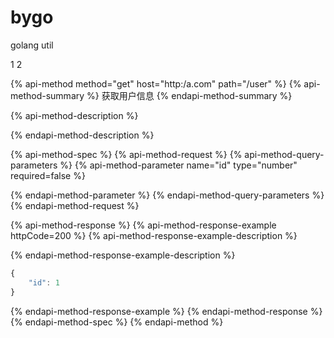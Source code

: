 # bygo

golang util

1 2

{% api-method method="get" host="http:/a.com" path="/user" %}
{% api-method-summary %}
获取用户信息
{% endapi-method-summary %}

{% api-method-description %}

{% endapi-method-description %}

{% api-method-spec %}
{% api-method-request %}
{% api-method-query-parameters %}
{% api-method-parameter name="id" type="number" required=false %}

{% endapi-method-parameter %}
{% endapi-method-query-parameters %}
{% endapi-method-request %}

{% api-method-response %}
{% api-method-response-example httpCode=200 %}
{% api-method-response-example-description %}

{% endapi-method-response-example-description %}

```javascript
{
    "id": 1
}
```
{% endapi-method-response-example %}
{% endapi-method-response %}
{% endapi-method-spec %}
{% endapi-method %}

